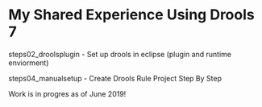 # My Shared Experience Using Drools 7

steps02_droolsplugin - Set up drools in eclipse (plugin and runtime enviorment)

steps04_manualsetup - Create Drools Rule Project Step By Step

Work is in progres as of June 2019!
